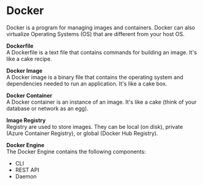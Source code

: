 # Docker
Docker is a program for managing images and containers. Docker can also virtualize Operating Systems (OS) that are different from your host OS. 

**Dockerfile**  
A Dockerfile is a text file that contains commands for building an image. It's like a cake recipe. 

**Docker Image**  
A Docker image is a binary file that contains the operating system and dependencies needed to run an application. It's like a cake box. 

**Docker Container**  
A Docker container is an instance of an image. It's like a cake (think of your database or network as an egg). 

**Image Registry**  
Registry are used to store images. They can be local (on disk), private (Azure Container Registry), or global (Docker Hub Registry).

**Docker Engine**  
The Docker Engine contains the following components:
* CLI
* REST API  
* Daemon